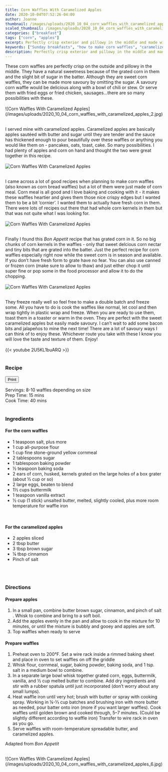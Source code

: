 ```yaml
---
title: Corn Waffles With Caramelized Apples
date: 2020-10-04T07:52:26-04:00
author: Joanne
thumbnail: /images/uploads/2020_10_04_corn_waffles_with_caramelized_apples_1.jpg
scaled_thumbnail: /images/uploads/2020_10_04_corn_waffles_with_caramelized_apples_0.jpg
categories: ["breakfast"]
tags: ["corn", "apples"]
excerpt: Perfectly crisp exterior and pillowy in the middle and made with fresh corn and cornmeal 
keywords: ["Sunday breakfasts", "how to make corn waffles", "caramelized apples"]
description: Perfectly crisp exterior and pillowy in the middle and made with fresh corn and cornmeal 
---
```

<span class="blog-text">
These corn waffles are perfectly crisp on the outside and pillowy in the middle. They have a natural sweetness because of the grated corn in them and the slight bit of sugar in the batter. Although they are sweet corn waffles, they can be made more savoury by omitting the sugar. A savoury corn waffle would be delicious along with a bowl of chili or stew. Or serve them with fried eggs or fried chicken, sausages...there are so many possibilities with these. 
</br>
</br>
![Corn Waffles With Caramelized Apples](/images/uploads/2020_10_04_corn_waffles_with_caramelized_apples_2.jpg)
</br>
</br>

I served mine with caramelized apples. Caramelized apples are basically apples sautéed with butter and sugar until they are tender and the sauce has thickened enough to pour beautifully over these waffles or anything you would like them on - pancakes, oats, toast, cake. So many possibilities. I had plenty of apples and corn on hand and thought the two were great together in this recipe.
</br>
</br>
![Corn Waffles With Caramelized Apples](/images/uploads/2020_10_04_corn_waffles_with_caramelized_apples_3.jpg)
</br>
</br>

I came across a lot of good recipes when planning to make corn waffles (also known as corn bread waffles) but a lot of them were just made of corn meal.  Corn meal is all good and I love baking and cooking with it - it makes these waffles heartier and gives them those nice crispy edges but I wanted them to be a bit ‘cornier’. I wanted them to actually have fresh corn in them.  There were lots of recipes out there that had whole corn kernels in them but that was not quite what I was looking for. 
</br>
</br>
![Corn Waffles With Caramelized Apples](/images/uploads/2020_10_04_corn_waffles_with_caramelized_apples_4.jpg)
</br>
</br>

Finally I found this _Bon Appetit_ recipe that has grated corn in it. So no big chunks of corn kernels in the waffles - only that sweet delcious corn nectar and tiny bits that are grated into the batter. Just the perfect recipe for corn waffles especially right now while the sweet corn is in season and available. If you don’t have fresh form to grate have no fear.  You can also use canned or frozen corn (make sure to allow to thaw) and just either chop it until super fine or pop some in the food processor and allow it to do the chopping. 
</br>
</br>
![Corn Waffles With Caramelized Apples](/images/uploads/2020_10_04_corn_waffles_with_caramelized_apples_5.jpg)
</br>
</br>

They freeze really well so feel free to make a double batch and freeze some. All you have to do is cook the waffles like normal, let cool and then wrap tightly in plastic wrap and freeze. When you are ready to use them, toast them in a toaster or warm in the oven.  They are perfect with the sweet caramelized apples but easily made savoury.  I can’t wait to add some bacon bits and jalapeños to mine the next time! There are a lot of savoury ways I can think of to enjoy these.  Whichever route you take with these I know you will love the taste and texture of them. Enjoy!
</br>
</br>
{{< youtube 2U5KL1buARQ >}}
</br>
</br>
</span>

### Recipe
<div print_button><form>
<input type="button" value="Print" class="btn__print" onClick="window.print()">
</form></div>

<div>Servings: <span itemprop="recipeYield">8-10 waffles depending on size</div>
<div>Prep Time: <meta itemprop="prepTime" content="PT15M">15 mins</div>
<div>Cook Time: <meta itemprop="cookTime" content="PT40M">40 mins</div>
</br>

### Ingredients

#### For the corn waffles

* <span itemprop="recipeIngredient">1 teaspoon salt, plus more</span>
* <span itemprop="recipeIngredient">1 cup all-purpose flour</span>
* <span itemprop="recipeIngredient">1 cup fine stone-ground yellow cornmeal</span>
* <span itemprop="recipeIngredient">2 tablespoons sugar</span>
* <span itemprop="recipeIngredient">1 tablespoon baking powder</span>
* <span itemprop="recipeIngredient">½ teaspoon baking soda</span>
* <span itemprop="recipeIngredient">2 ears of corn, husked, kernels grated on the large holes of a box grater (about ½ cup or so)</span>
* <span itemprop="recipeIngredient">2 large eggs, beaten to blend</span>
* <span itemprop="recipeIngredient">1½ cups buttermilk</span>
* <span itemprop="recipeIngredient">1 teaspoon vanilla extract</span>
* <span itemprop="recipeIngredient">½ cup (1 stick) unsalted butter, melted, slightly cooled, plus more room temperature for waffle iron</span>
</br>

#### For the caramelized apples
* <span itemprop="recipeIngredient">2 apples sliced </span>
* <span itemprop="recipeIngredient">2 tbsp butter </span>
* <span itemprop="recipeIngredient">3 tbsp brown sugar </span>
* <span itemprop="recipeIngredient">&frac14; tbsp cinnamon </span>
* <span itemprop="recipeIngredient">Pinch of salt </span>
</br>
</br>

### Directions

#### Prepare apples

1.	In a small pan, combine butter brown sugar, cinnamon, and pinch of salt . Whisk to combine and bring to a soft boil.
2.	Add the apples evenly in the pan and allow to cook in the mixture for 10 minutes, or until the mixture is bubbly and gooey and apples are soft.
3.	Top waffles when ready to serve 

#### Prepare waffles

1. Preheat oven to 200°F. Set a wire rack inside a rimmed baking sheet and place in oven to set waffles on off the griddle 
1. Whisk flour, cornmeal, sugar, baking powder, baking soda, and 1 tsp. salt in a medium bowl to combine. 
1. In a separate large bowl whisk together grated corn, eggs, buttermilk, vanilla, and ½ cup melted butter to combine. Add dry ingredients and stir with a rubber spatula until just incorporated (don’t worry about any small lumps).
1. Heat waffle iron until very hot; brush with butter or spray with cooking spray. Working in &frac14;-&frac13; cup batches and brushing iron with more butter as needed, pour batter onto iron (more if you want larger waffles). Cook waffles until golden brown and cooked through, 5–7 minutes. (Could be slightly different according to waffle iron) Transfer to wire rack in oven as you go.
1. Serve waffles with room-temperature spreadable butter, and caramelized apples. 

Adapted from _Bon Appetit_

</br>
![Corn Waffles With Caramelized Apples](/images/uploads/2020_10_04_corn_waffles_with_caramelized_apples_6.jpg)